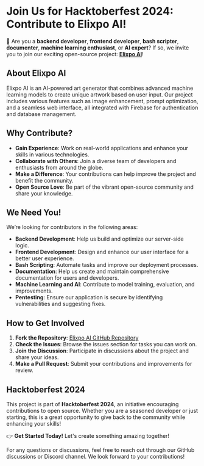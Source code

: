 # Join Us for Hacktoberfest 2024: Contribute to Elixpo AI!

🌟 Are you a **backend developer**, **frontend developer**, **bash scripter**, **documenter**, **machine learning enthusiast**, or **AI expert**? If so, we invite you to join our exciting open-source project: **[Elixpo AI](https://github.com/Circuit-Overtime/elixpo_ai_chapter.git)**!

## About Elixpo AI

Elixpo AI is an AI-powered art generator that combines advanced machine learning models to create unique artwork based on user input. Our project includes various features such as image enhancement, prompt optimization, and a seamless web interface, all integrated with Firebase for authentication and database management.

## Why Contribute?

- **Gain Experience**: Work on real-world applications and enhance your skills in various technologies.
- **Collaborate with Others**: Join a diverse team of developers and enthusiasts from around the globe.
- **Make a Difference**: Your contributions can help improve the project and benefit the community.
- **Open Source Love**: Be part of the vibrant open-source community and share your knowledge.

## We Need You!

We’re looking for contributors in the following areas:

- **Backend Development**: Help us build and optimize our server-side logic.
- **Frontend Development**: Design and enhance our user interface for a better user experience.
- **Bash Scripting**: Automate tasks and improve our deployment processes.
- **Documentation**: Help us create and maintain comprehensive documentation for users and developers.
- **Machine Learning and AI**: Contribute to model training, evaluation, and improvements.
- **Pentesting**: Ensure our application is secure by identifying vulnerabilities and suggesting fixes.

## How to Get Involved

1. **Fork the Repository**: [Elixpo AI GitHub Repository](https://github.com/Circuit-Overtime/elixpo_ai_chapter.git)
2. **Check the Issues**: Browse the issues section for tasks you can work on.
3. **Join the Discussion**: Participate in discussions about the project and share your ideas.
4. **Make a Pull Request**: Submit your contributions and improvements for review.

## Hacktoberfest 2024

This project is part of **Hacktoberfest 2024**, an initiative encouraging contributions to open source. Whether you are a seasoned developer or just starting, this is a great opportunity to give back to the community while enhancing your skills!

👉 **Get Started Today!** Let's create something amazing together!

For any questions or discussions, feel free to reach out through our GitHub discussions or Discord channel. We look forward to your contributions!
